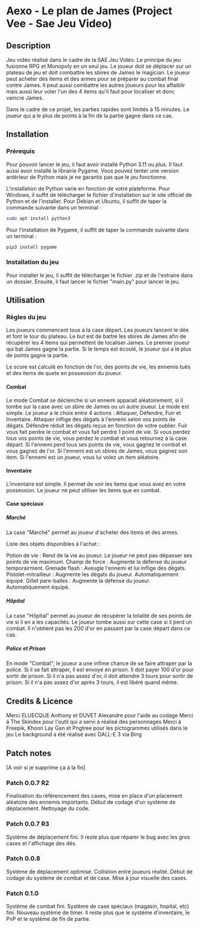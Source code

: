 # Aexo - Le plan de James (Project Vee - Sae Jeu Video)

## Description

Jeu vidéo réalisé dans le cadre de la SAE Jeu Vidéo. Le principe du jeu fusionne RPG et Monopoly en un seul jeu. Le joueur doit se déplacer sur un plateau de jeu et doit combattre les sbires de James le magician. Le joueur peut acheter des items et des armes pour se préparer au combat final contre James. Il peut aussi combattre les autres joueurs pour les affaiblir mais aussi leur voler l'un des 4 items qu'il faut pour localiser et donc vaincre James.

Dans le cadre de ce projet, les parties rapides sont limités à 15 minutes. Le joueur qui a le plus de points à la fin de la partie gagne dans ce cas.

## Installation

### Prérequis

Pour pouvoir lancer le jeu, il faut avoir installé Python 3.11 ou plus. Il faut aussi avoir installé la librairie Pygame.
Vous pouvez tenter une version antérieur de Python mais je ne garantis pas que le jeu fonctionne.

L'installation de Python varie en fonction de votre plateforme. Pour Windows, il suffit de télécharger le fichier d'installation sur le site officiel de Python et de l'installer. Pour Debian et Ubuntu, il suffit de taper la commande suivante dans un terminal :

```bash
sudo apt install python3
```

Pour l'installation de Pygame, il suffit de taper la commande suivante dans un terminal :

```bash
pip3 install pygame
```

### Installation du jeu

Pour installer le jeu, il suffit de télécharger le fichier .zip et de l'extraire dans un dossier. Ensuite, il faut lancer le fichier "main.py" pour lancer le jeu.

## Utilisation

### Régles du jeu

Les joueurs commencent tous à la case départ. Les joueurs lancent le dée et font le tour du plateau. Le but est de battre les sbires de James afin de récupérer les 4 items qui permettent de localiser James. Le premier joueur qui bat James gagne la partie. Si le temps est écoulé, le joueur qui a le plus de points gagne la partie.

Le score est calculé en fonction de l'or, des points de vie, les ennemis tués et des items de quete en possession du joueur.

#### Combat

Le mode Combat se déclenche si un ennemi apparait aléatoirement, si il tombe sur la case avec un sbire de James ou un autre joueur. Le mode est simple. Le joueur a le choix entre 4 actions : Attaquer, Défendre, Fuir et Inventaire. Attaquer inflige des dégats à l'ennemi selon vos points de dégats. Défendre réduit les dégats reçus en fonction de votre oublier. Fuir vous fait perdre le combat et vous fait perdre 1 point de vie. Si vous perdez tous vos points de vie, vous perdez le combat et vous retournez à la case départ. Si l'ennemi perd tous ses points de vie, vous gagnez le combat et vous gagnez de l'or. Si l'ennemi est un sbires de James, vous gagnez son item. Si l'ennemi est un joueur, vous lui volez un item aléatoire.

#### Inventaire

L'inventaire est simple. Il permet de voir les items que vous avez en votre possession. Le joueur ne peut utiliser les items que en combat.

#### Case spéciaux

##### Marché

La case "Marché" permet au joueur d'acheter des items et des armes.

Liste des objets disponibles à l'achat :

Potion de vie : Rend de la vie au joueur. Le joueur ne peut pas dépasser ses points de vie maximum.
Champ de force : Augmente la défense du joueur temporairment.
Grenade flash : Aveugle l'ennemi et lui inflige des dégats.
Pistolet-mitrailleur : Augmente les dégats du joueur. Automatiquement équipé.
Gillet pare-balles : Augmente la défense du joueur. Automatiquement équipé.

##### Hôpital

La case "Hôpital" permet au joueur de récupérer la totalité de ses points de vie si il en a les capacités. Le joueur tombe aussi sur cette case si il perd un combat. Il n'obtient pas les 200 d'or en passant par la case départ dans ce cas.

##### Police et Prison

En mode "Combat", le joueur a une infime chance de se faire attraper par la police. Si il se fait attraper, il est envoyé en prison. Il doit payer 100 d'or pour sortir de prison. Si il n'a pas assez d'or, il doit attendre 3 tours pour sortir de prison. Si il n'a pas assez d'or après 3 tours, il est libéré quand même.


## Credits & Licence

Merci ELUECQUE Anthony et DUVET Alexandre pour l'aide au codage
Merci à The Skindex pour l'outil qui a servi à réalisé des personnages
Merci à Freepik, Khoon Lay Gan et Pngtree pour les pictogrammes utilisés dans le jeu
Le background a été réalisé avec DALL-E 3 via Bing

## Patch notes

[A voir si je supprime ça à la fin]
### Patch 0.0.7 R2

Finalisation du référencement des cases, mise en place d'un placement aléatoire des ennemis importants.
Début de codage d'un système de déplacement.
Nettoyage du code.

### Patch 0.0.7 R3

Système de déplacement fini. Il reste plus que réparer le bug avec les gros cases et l'affichage des dés.

### Patch 0.0.8

Système de déplacement optimisé. Collistion entre joueurs réalité. Début de codage du système de combat et de case.
Mise à jour visuelle des cases.

### Patch 0.1.0

Système de combat fini.
Système de case spéciaux (magasin, hopital, etc) fini.
Nouveau système de timer.
Il reste plus que le système d'inventaire, le PvP et le système de fin de partie.
